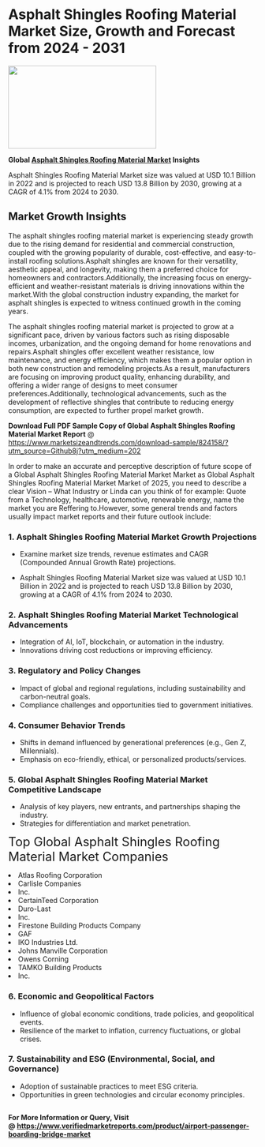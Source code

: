 <H1>Asphalt Shingles Roofing Material Market Size, Growth and Forecast from 2024 - 2031</H1><img class="aligncenter size-medium wp-image-584254" src="https://thirdeyenews.in/wp-content/uploads/2024/09/Global-Market-Research-300x168.jpeg" alt="" width="300" height="168" /><p><strong>Global&nbsp;<a href="https://www.marketsizeandtrends.com/download-sample/824158/?utm_source=Github8j?utm_medium=202">Asphalt Shingles Roofing Material Market</a> Insights</strong></p><p>Asphalt Shingles Roofing Material Market size was valued at USD 10.1 Billion in 2022 and is projected to reach USD 13.8 Billion by 2030, growing at a CAGR of 4.1% from 2024 to 2030.</p><p><h2>Market Growth Insights</h2> <p>The asphalt shingles roofing material market is experiencing steady growth due to the rising demand for residential and commercial construction, coupled with the growing popularity of durable, cost-effective, and easy-to-install roofing solutions.Asphalt shingles are known for their versatility, aesthetic appeal, and longevity, making them a preferred choice for homeowners and contractors.Additionally, the increasing focus on energy-efficient and weather-resistant materials is driving innovations within the market.With the global construction industry expanding, the market for asphalt shingles is expected to witness continued growth in the coming years.</p> <p>The asphalt shingles roofing material market is projected to grow at a significant pace, driven by various factors such as rising disposable incomes, urbanization, and the ongoing demand for home renovations and repairs.Asphalt shingles offer excellent weather resistance, low maintenance, and energy efficiency, which makes them a popular option in both new construction and remodeling projects.As a result, manufacturers are focusing on improving product quality, enhancing durability, and offering a wider range of designs to meet consumer preferences.Additionally, technological advancements, such as the development of reflective shingles that contribute to reducing energy consumption, are expected to further propel market growth.</p> <p><span class=""><strong>Download Full PDF Sample Copy of Global Asphalt Shingles Roofing Material Market Report</strong> @ <a href="https://www.marketsizeandtrends.com/download-sample/824158/?utm_source=Github8j?utm_medium=202" target="_blank">https://www.marketsizeandtrends.com/download-sample/824158/?utm_source=Github8j?utm_medium=202</a></span></p><p>In order to make an accurate and perceptive description of future scope of a Global&nbsp;Asphalt Shingles Roofing Material Market Market as Global&nbsp;Asphalt Shingles Roofing Material Market Market of 2025, you need to describe a clear Vision &ndash; What Industry or Linda can you think of for example: Quote from a Technology, healthcare, automotive, renewable energy, name the market you are Reffering to.However, some general trends and factors usually impact market reports and their future outlook include:</p><h3>1.&nbsp;<strong>Asphalt Shingles Roofing Material Market Growth Projections</strong></h3><ul><li>Examine market size trends, revenue estimates and CAGR (Compounded Annual Growth Rate) projections.</li><li><p>Asphalt Shingles Roofing Material Market size was valued at USD 10.1 Billion in 2022 and is projected to reach USD 13.8 Billion by 2030, growing at a CAGR of 4.1% from 2024 to 2030.</p></li></ul><h3>2.&nbsp;<strong>Asphalt Shingles Roofing Material Market Technological Advancements</strong></h3><ul><li>Integration of AI, IoT, blockchain, or automation in the industry.</li><li>Innovations driving cost reductions or improving efficiency.</li></ul><h3>3.&nbsp;<strong>Regulatory and Policy Changes</strong></h3><ul><li>Impact of global and regional regulations, including sustainability and carbon-neutral goals.</li><li>Compliance challenges and opportunities tied to government initiatives.</li></ul><h3>4.&nbsp;<strong>Consumer Behavior Trends</strong></h3><ul><li>Shifts in demand influenced by generational preferences (e.g., Gen Z, Millennials).</li><li>Emphasis on eco-friendly, ethical, or personalized products/services.</li></ul><h3>5.&nbsp;<strong>Global Asphalt Shingles Roofing Material Market Competitive Landscape</strong></h3><ul><li>Analysis of key players, new entrants, and partnerships shaping the industry.</li><li>Strategies for differentiation and market penetration.</li></ul><p data-pm-slice="1 1 []"><span style="color: inherit; font-family: inherit; font-size: 25px;">Top Global Asphalt Shingles Roofing Material Market Companies</span></p><div class="" data-test-id=""><p><li>Atlas Roofing Corporation</li><li> Carlisle Companies</li><li> Inc.</li><li> CertainTeed Corporation</li><li> Duro-Last</li><li> Inc.</li><li> Firestone Building Products Company</li><li> GAF</li><li> IKO Industries Ltd.</li><li> Johns Manville Corporation</li><li> Owens Corning</li><li> TAMKO Building Products</li><li> Inc.</li></p></div><h3>6.&nbsp;<strong>Economic and Geopolitical Factors</strong></h3><ul><li>Influence of global economic conditions, trade policies, and geopolitical events.</li><li>Resilience of the market to inflation, currency fluctuations, or global crises.</li></ul><h3>7.&nbsp;<strong>Sustainability and ESG (Environmental, Social, and Governance)</strong></h3><ul><li>Adoption of sustainable practices to meet ESG criteria.</li><li>Opportunities in green technologies and circular economy principles.</li></ul><h2><strong style="font-size: 14px;">For More Information or Query, Visit @&nbsp;</strong><a style="background-color: #ffffff; font-size: 14px;" href="https://www.marketsizeandtrends.com/report/asphalt-shingles-roofing-material-market/" target="_blank">https://www.verifiedmarketreports.com/product/airport-passenger-boarding-bridge-market</a></h2>